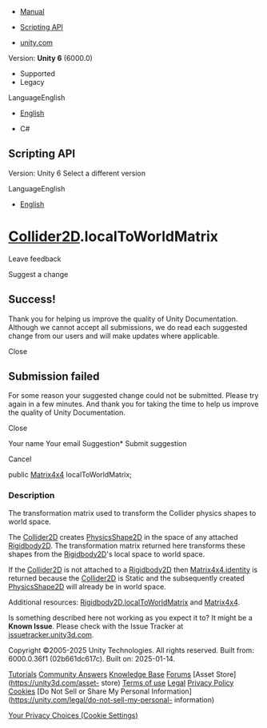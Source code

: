 [ ]()

  * [Manual](../Manual/index.html)
  * [Scripting API](../ScriptReference/index.html)

  * [unity.com](https://unity.com/)

Version: **Unity 6** (6000.0)

  * Supported
  * Legacy

LanguageEnglish

  * [English]()

  * C#

[ ](https://docs.unity3d.com)

## Scripting API

Version: Unity 6 Select a different version

LanguageEnglish

  * [English]()

#  [Collider2D](Collider2D.html).localToWorldMatrix

Leave feedback

Suggest a change

## Success!

Thank you for helping us improve the quality of Unity Documentation. Although
we cannot accept all submissions, we do read each suggested change from our
users and will make updates where applicable.

Close

## Submission failed

For some reason your suggested change could not be submitted. Please <a>try
again</a> in a few minutes. And thank you for taking the time to help us
improve the quality of Unity Documentation.

Close

Your name Your email Suggestion* Submit suggestion

Cancel

[ ]()

public [Matrix4x4](Matrix4x4.html) localToWorldMatrix;

### Description

The transformation matrix used to transform the Collider physics shapes to
world space.

The [Collider2D](Collider2D.html) creates
[PhysicsShape2D](PhysicsShape2D.html) in the space of any attached
[Rigidbody2D](Rigidbody2D.html). The transformation matrix returned here
transforms these shapes from the [Rigidbody2D](Rigidbody2D.html)'s local space
to world space.  
  
If the [Collider2D](Collider2D.html) is not attached to a
[Rigidbody2D](Rigidbody2D.html) then
[Matrix4x4.identity](Matrix4x4-identity.html) is returned because the
[Collider2D](Collider2D.html) is Static and the subsequently created
[PhysicsShape2D](PhysicsShape2D.html) will already be in world space.  
  
Additional resources:
[Rigidbody2D.localToWorldMatrix](Rigidbody2D-localToWorldMatrix.html) and
[Matrix4x4](Matrix4x4.html).

Is something described here not working as you expect it to? It might be a
**Known Issue**. Please check with the Issue Tracker at
[issuetracker.unity3d.com](https://issuetracker.unity3d.com).

Copyright ©2005-2025 Unity Technologies. All rights reserved. Built from:
6000.0.36f1 (02b661dc617c). Built on: 2025-01-14.

[Tutorials](https://unity3d.com/learn) [Community
Answers](https://answers.unity3d.com) [Knowledge
Base](https://support.unity3d.com/hc/en-us)
[Forums](https://forum.unity3d.com) [Asset Store](https://unity3d.com/asset-
store) [Terms of use](https://docs.unity3d.com/Manual/TermsOfUse.html)
[Legal](https://unity.com/legal) [Privacy
Policy](https://unity.com/legal/privacy-policy)
[Cookies](https://unity.com/legal/cookie-policy) [Do Not Sell or Share My
Personal Information](https://unity.com/legal/do-not-sell-my-personal-
information)

[Your Privacy Choices (Cookie Settings)](javascript:void\(0\);)

